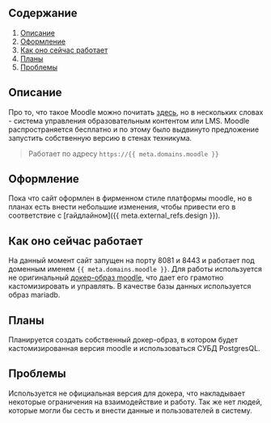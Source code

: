 ## Содержание

1. [Описание](#Описание)
2. [Оформление](#Оформление)
3. [Как оно сейчас работает](#Как_оно_сейчас_работает)
4. [Планы](#Планы)
5. [Проблемы](#Проблемы)

## Описание

Про то, что такое Moodle можно почитать [здесь](https://ru.wikipedia.org/wiki/Moodle), но в нескольких словах - система управления образовательным контентом или LMS. Moodle распространяется бесплатно и по этому было выдвинуто предложение запустить собственную версию в стенах техникума.

> Работает по адресу `https://{{ meta.domains.moodle }}`

## Оформление

Пока что сайт оформлен в фирменном стиле платформы moodle, но в планах есть внести небольшие изменения, чтобы привести его в соответствие с [гайдлайном]({{ meta.external_refs.design }}).

## Как оно сейчас работает

На данный момент сайт запущен на порту 8081 и 8443 и работает под доменным именем `{{ meta.domains.moodle }}`. Для работы используется не оригинальный [докер-образ moodle](https://hub.docker.com/r/bitnami/moodle), что дает его грамотно кастомизировать и управлять. В качестве базы данных используется образ mariadb.

## Планы

Планируется создать собственный докер-образ, в котором будет кастомизированная версия moodle и использоваться СУБД PostgresQL.

## Проблемы

Используется не официальная версия для докера, что накладывает некоторые ограничения на взаимодействие и работу. Так же нет людей, которые могли бы сесть и внести данные и пользователей в систему.
